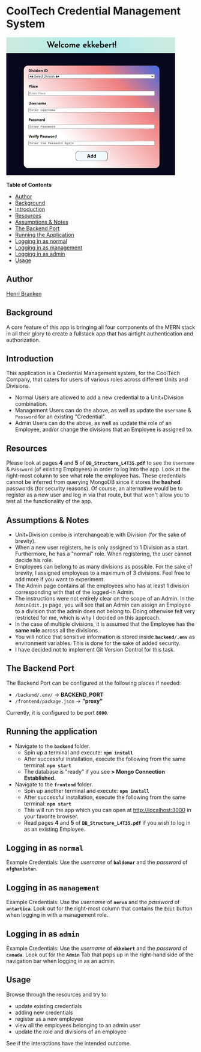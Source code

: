 # CoolTech Credential Management System

<img src="./example.png" width=450px />

**Table of Contents**

- [Author](#author)
- [Background](#background)
- [Introduction](#introduction)
- [Resources](#resources)
- [Assumptions & Notes](#assumptions)
- [The Backend Port](#port)
- [Running the Application](#running)
- [Logging in as normal](#normal)
- [Logging in as management](#management)
- [Logging in as admin](#admin)
- [Usage](#usage)

<a id="author"></a>

## Author

<a href="https://github.com/HenriBranken" target="_blank">Henri Branken</a>

<a id="background"></a>

## Background

A core feature of this app is bringing all four components of the MERN stack in all their glory to create a fullstack app that has airtight authentication and authorization.

<a id="introduction"></a>

## Introduction

This application is a Credential Management system, for the CoolTech Company, that caters for users of various roles across different Units and Divisions.

- Normal Users are allowed to add a new credential to a Unit+Division combination.
- Management Users can do the above, as well as update the `Username` & `Password` for an existing "Credential".
- Admin Users can do the above, as well as update the role of an Employee, and/or change the divisions that an Employee is assigned to.

<a id="resources"></a>

## Resources

Please look at pages **4** and **5** of **`DB_Structure_L4T35.pdf`** to see the `Username` & `Password` (of existing Employees) in order to log into the app. Look at the right-most column to see what **role** the employee has. These credentials cannot be inferred from querying MongoDB since it stores the **hashed** passwords (for security reasons).
Of course, an alternative would be to register as a new user and log in via that route, but that won't allow you to test all the functionality of the app.

<a id="assumptions"></a>

## Assumptions & Notes

- Unit+Division combo is interchangeable with Division (for the sake of brevity).
- When a new user registers, he is only assigned to 1 Division as a start. Furthermore, he has a "normal" role. When registering, the user cannot decide his role.
- Employees can belong to as many divisions as possible. For the sake of brevity, I assigned employees to a maximum of 3 divisions. Feel free to add more if you want to experiment.
- The Admin page contains all the employees who has at least 1 division corresponding with that of the logged-in Admin.
- The instructions were not entirely clear on the scope of an Admin. In the `AdminEdit.js` page, you will see that an Admin can assign an Employee to a division that the admin does not belong to. Doing otherwise felt very restricted for me, which is why I decided on this approach.
- In the case of multiple divisions, it is assumed that the Employee has the **same role** across all the divisions.
- You will notice that sensitive information is stored inside **`backend/.env`** as environment variables. This is done for the sake of added security.
- I have decided not to implement Git Version Control for this task.

<a id="port"></a>

## The Backend Port

The Backend Port can be configured at the following places if needed:

- `/backend/.env/` -> **BACKEND_PORT**
- `/frontend/package.json` -> **"proxy"**

Currently, it is configured to be port **`8000`**.

<a id="running"></a>

## Running the application

- Navigate to the **`backend`** folder.
  - Spin up a terminal and execute: **`npm install`**
  - After successful installation, execute the following from the same terminal: **`npm start`**
  - The database is "ready" if you see **> Mongo Connection Established.**
- Navigate to the **`frontend`** folder.
  - Spin up another terminal and execute: **`npm install`**
  - After successful installation, execute the following from the same terminal: **`npm start`**
  - This will run the app which you can open at [http://localhost:3000](http://localhost:3000) in your favorite browser.
  - Read pages **4** and **5** of **`DB_Structure_L4T35.pdf`** if you wish to log in as an existing Employee.

<a id="normal"></a>

## Logging in as `normal`

Example Credentials: Use the _username_ of **`baldomar`** and the _password_ of **`afghanistan`**.

<a id="management"></a>

## Logging in as `management`

Example Credentials: Use the _username_ of **`nerva`** and the _password_ of **`antartica`**. Look out for the right-most column that contains the `Edit` button when logging in with a management role.

<a id="admin"></a>

## Logging in as `admin`

Example Credentials: Use the _username_ of **`ekkebert`** and the _password_ of **`canada`**. Look out for the **`Admin`** Tab that pops up in the right-hand side of the navigation bar when logging in as an admin.

<a id="usage"></a>

## Usage

Browse through the resources and try to:

- update existing credentials
- adding new credentials
- register as a new employee
- view all the employees belonging to an admin user
- update the role and divisions of an employee

See if the interactions have the intended outcome.
